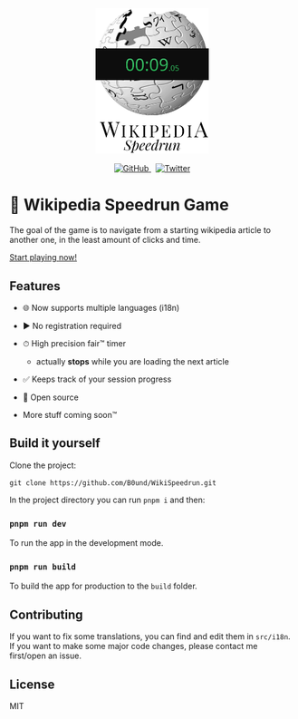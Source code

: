 <p align="center">
  <img alt="Wikipedia logo with a speedrun timer on top of it" title="Wikipedia Speedrun Game" src="assets/logo.jpg" width="200">
</p>

<p align="center">
  <a href="#">
    <img alt="GitHub" src="https://img.shields.io/github/license/B0und/WikiSpeedrun?color=%231CAD4A&style=flat-square">
  </a>
  &nbsp
  <a href="https://twitter.com/unbound_dev" target="_blank">
    <img alt="Twitter" src="https://img.shields.io/twitter/url?label=Twitter&style=social&url=https%3A%2F%2Ftwitter.com%2Funbound_dev">
  </a>
</p>

# 🏁 Wikipedia Speedrun Game

The goal of the game is to navigate from a starting wikipedia article to another one, in the least amount of clicks and time.

[Start playing now!](https://wikispeedrun.org/)

## Features

- 🌐 Now supports multiple languages (i18n)

- ▶ No registration required

- ⏱ High precision fair™ timer

  - actually **stops** while you are loading the next article

- ✅ Keeps track of your session progress

- 👀 Open source

- More stuff coming soon™

## Build it yourself

Clone the project:

```
git clone https://github.com/B0und/WikiSpeedrun.git
```

In the project directory you can run `pnpm i` and then:

### `pnpm run dev`

To run the app in the development mode.

### `pnpm run build`

To build the app for production to the `build` folder.

## Contributing

If you want to fix some translations, you can find and edit them in `src/i18n`.
If you want to make some major code changes, please contact me first/open an issue.

## License

MIT
